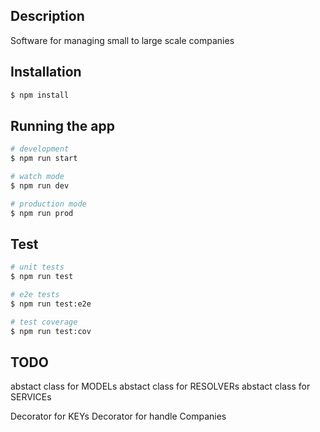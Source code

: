 
## Description

Software for managing small to large scale companies

## Installation

```bash
$ npm install
```

## Running the app

```bash
# development
$ npm run start

# watch mode
$ npm run dev

# production mode
$ npm run prod
```

## Test

```bash
# unit tests
$ npm run test

# e2e tests
$ npm run test:e2e

# test coverage
$ npm run test:cov
```

## TODO
abstact class for MODELs
abstact class for RESOLVERs
abstact class for SERVICEs

Decorator for KEYs
Decorator for handle Companies